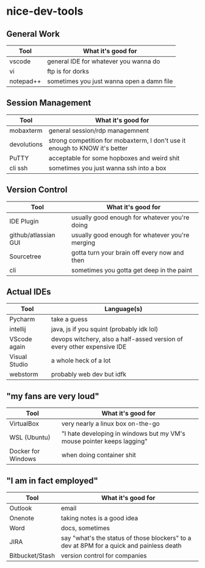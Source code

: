 # nice-dev-tools

## General Work 

Tool                | What it's good for
------------        | -------------
vscode              | general IDE for whatever you wanna do 
vi                  | ftp is for dorks
notepad++           | sometimes you just wanna open a damn file

## Session Management 
Tool                | What it's good for
------------        | -------------
mobaxterm           | general session/rdp managemnent  
devolutions         | strong competition for mobaxterm, I don't use it enough to KNOW it's better
PuTTY               | acceptable for some hopboxes and weird shit
cli ssh             | sometimes you just wanna ssh into a box

## Version Control 
Tool                | What it's good for
------------        | -------------
IDE Plugin          | usually good enough for whatever you're doing  
github/atlassian GUI| usually good enough for whatever you're merging 
Sourcetree          | gotta turn your brain off every now and then 
cli                 | sometimes you gotta get deep in the paint 

## Actual IDEs
Tool                | Language(s)
------------        | -------------
Pycharm             | take a guess
intellij            | java, js if you squint (probably idk lol)
VScode again        | devops witchery, also a half-assed version of every other expensive IDE
Visual Studio       | a whole heck of a lot 
webstorm            | probably web dev but idfk 


## "my fans are very loud" 

Tool                | What it's good for
------------        | -------------
VirtualBox          | very nearly a linux box on-the-go
WSL (Ubuntu)        | "I hate developing in windows but my VM's mouse pointer keeps lagging" 
Docker for Windows  | when doing container shit 

## "I am in fact employed"
Tool                | What it's good for
------------        | -------------
Outlook             | email
Onenote             | taking notes is a good idea 
Word                | docs, sometimes
JIRA                | say "what's the status of those blockers" to a dev at 8PM for a quick and painless death 
Bitbucket/Stash     | version control for companies
